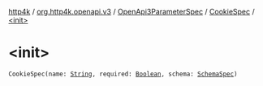 [http4k](../../../index.md) / [org.http4k.openapi.v3](../../index.md) / [OpenApi3ParameterSpec](../index.md) / [CookieSpec](index.md) / [&lt;init&gt;](./-init-.md)

# &lt;init&gt;

`CookieSpec(name: `[`String`](https://kotlinlang.org/api/latest/jvm/stdlib/kotlin/-string/index.html)`, required: `[`Boolean`](https://kotlinlang.org/api/latest/jvm/stdlib/kotlin/-boolean/index.html)`, schema: `[`SchemaSpec`](../../../org.http4k.openapi/-schema-spec/index.md)`)`